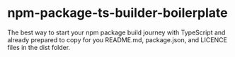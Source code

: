 # npm-package-ts-builder-boilerplate
The best way to start your npm package build journey with TypeScript and already prepared to copy for you README.md, package.json, and LICENCE files in the dist folder.
